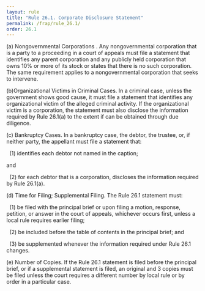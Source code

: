 ```yaml
---
layout: rule
title: "Rule 26.1. Corporate Disclosure Statement"
permalink: /frap/rule_26.1/
order: 26.1
---
```


(a) Nongovernmental Corporations . Any nongovernmental corporation that is a party to a proceeding in a court of appeals must file a statement that identifies any parent corporation and any publicly held corporation that owns 10% or more of its stock or states that there is no such corporation. The same requirement applies to a nongovernmental corporation that seeks to intervene.


(b)Organizational Victims in Criminal Cases. In a criminal case, unless the government shows good cause, it must file a statement that identifies any organizational victim of the alleged criminal activity. If the organizational victim is a corporation, the statement must also disclose the information required by Rule 26.1(a) to the extent if can be obtained through due diligence.


(c) Bankruptcy Cases. In a bankruptcy case, the debtor, the trustee, or, if neither party, the appellant must file a statement that:


&nbsp;&nbsp;(1) identifies each debtor not named in the caption;


and


&nbsp;&nbsp;(2) for each debtor that is a corporation, discloses the information required by Rule 26.1(a).


(d) Time for Filing; Supplemental Filing. The Rule 26.1 statement must:


&nbsp;&nbsp;(1) be filed with the principal brief or upon filing a motion, response, petition, or answer in the court of appeals, whichever occurs first, unless a local rule requires earlier filing;


&nbsp;&nbsp;(2) be included before the table of contents in the principal brief; and


&nbsp;&nbsp;(3) be supplemented whenever the information required under Rule 26.1 changes.


(e) Number of Copies. If the Rule 26.1 statement is filed before the principal brief, or if a supplemental statement is filed,  an original and 3 copies must be filed unless the court requires a different number by local rule or by order in a particular case.